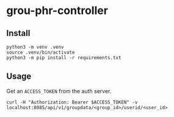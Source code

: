 # grou-phr-controller

## Install

```
python3 -m venv .venv
source .venv/bin/activate
python3 -m pip install -r requirements.txt
```

## Usage

Get an `ACCESS_TOKEN` from the auth server.

```
curl -H "Authorization: Bearer $ACCESS_TOKEN" -v localhost:8085/api/v1/groupdata/<group_id>/userid/<user_id>
```
